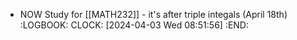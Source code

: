 - NOW Study for [[MATH232]] - it's after triple integals (April 18th)
  :LOGBOOK:
  CLOCK: [2024-04-03 Wed 08:51:56]
  :END: